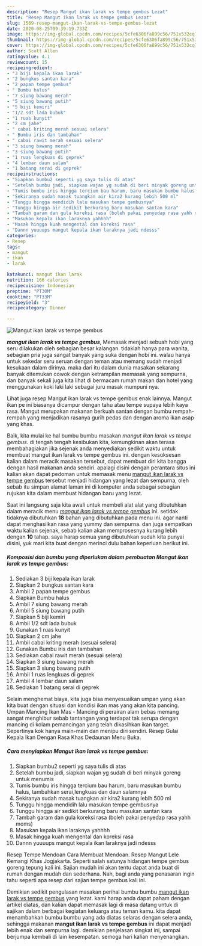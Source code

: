 ```yaml
---
description: "Resep Mangut ikan larak vs tempe gembus Lezat"
title: "Resep Mangut ikan larak vs tempe gembus Lezat"
slug: 1569-resep-mangut-ikan-larak-vs-tempe-gembus-lezat
date: 2020-08-25T09:39:19.733Z
image: https://img-global.cpcdn.com/recipes/5cfe6306fa899c56/751x532cq70/mangut-ikan-larak-vs-tempe-gembus-foto-resep-utama.jpg
thumbnail: https://img-global.cpcdn.com/recipes/5cfe6306fa899c56/751x532cq70/mangut-ikan-larak-vs-tempe-gembus-foto-resep-utama.jpg
cover: https://img-global.cpcdn.com/recipes/5cfe6306fa899c56/751x532cq70/mangut-ikan-larak-vs-tempe-gembus-foto-resep-utama.jpg
author: Scott Allen
ratingvalue: 4.1
reviewcount: 15
recipeingredient:
- "3 biji kepala ikan larak"
- "2 bungkus santan kara"
- "2 papan tempe gembus"
- " Bumbu halus"
- "7 siung bawang merah"
- "5 siung bawang putih"
- "5 biji kemiri"
- "1/2 sdt lada bubuk"
- "1 ruas kunyit"
- "2 cm jahe"
- " cabai kriting merah sesuai selera"
- " Bumbu iris dan tambahan"
- " cabai rawit merah sesuai selera"
- "3 siung bawang merah"
- "3 siung bawang putih"
- "1 ruas lengkuas di geprek"
- "4 lembar daun salam"
- "1 batang serai di geprek"
recipeinstructions:
- "Siapkan bumbu2 seperti yg saya tulis di atas"
- "Setelah bumbu jadi, siapkan wajan yg sudah di beri minyak goreng untuk menumis"
- "Tumis bumbu iris hingga tercium bau harum, baru masukan bumbu halus, tambahkan serai,lengkuas dan daun salamnya"
- "Sekiranya sudah masak tuangkan air kira2 kurang lebih 500 ml"
- "Tunggu hingga mendidih lalu masukan tempe gembusnya"
- "Tunggu hingga air sedikit berkurang baru masukan santan kara"
- "Tambah garam dan gula koreksi rasa (boleh pakai penyedap rasa yahh moms)"
- "Masukan kepala ikan laraknya yahhhh"
- "Masak hingga kuah mengental dan koreksi rasa"
- "Dannn yuuuups mangut kepala ikan laraknya jadi ndesss"
categories:
- Resep
tags:
- mangut
- ikan
- larak

katakunci: mangut ikan larak 
nutrition: 166 calories
recipecuisine: Indonesian
preptime: "PT30M"
cooktime: "PT33M"
recipeyield: "3"
recipecategory: Dinner

---
```



![Mangut ikan larak vs tempe gembus](https://img-global.cpcdn.com/recipes/5cfe6306fa899c56/751x532cq70/mangut-ikan-larak-vs-tempe-gembus-foto-resep-utama.jpg)

<b><i>mangut ikan larak vs tempe gembus</i></b>, Memasak menjadi sebuah hobi yang seru dilakukan oleh sebagian besar kalangan. tidaklah hanya para wanita, sebagian pria juga sangat banyak yang suka dengan hobi ini. walau hanya untuk sekedar seru seruan dengan teman atau memang sudah menjadi kesukaan dalam dirinya. maka dari itu dalam dunia masakan sekarang banyak ditemukan cowok dengan ketrampilan memasak yang sempurna, dan banyak sekali juga kita lihat di bermacam rumah makan dan hotel yang menggunakan koki laki laki sebagai juru masak mumpuni nya.

Lihat juga resep Mangut ikan larak vs tempe gembus enak lainnya. Mangut ikan pe ini biasanya dicampur dengan tahu atau tempe supaya lebih kaya rasa. Mangut merupakan makanan berkuah santan dengan bumbu rempah-rempah yang menjadikan rasanya gurih pedas dan dengan aroma ikan asap yang khas.

Baik, kita mulai ke hal bumbu bumbu masakan <i>mangut ikan larak vs tempe gembus</i>. di tengah tengah kesibukan kita, kemungkinan akan terasa membahagiakan jika sejenak anda menyediakan sedikit waktu untuk membuat mangut ikan larak vs tempe gembus ini. dengan kesuksesan kalian dalam meracik masakan tersebut, dapat membuat diri kita bangga dengan hasil makanan anda sendiri. apalagi disini dengan perantara situs ini kalian akan dapat pedoman untuk memasak menu <u>mangut ikan larak vs tempe gembus</u> tersebut menjadi hidangan yang lezat dan sempurna, oleh sebab itu simpan alamat laman ini di komputer anda sebagai sebagian rujukan kita dalam membuat hidangan baru yang lezat.


Saat ini langsung saja kita awali untuk membeli alat alat yang dibutuhkan dalam meracik menu <u><i>mangut ikan larak vs tempe gembus</i></u> ini. setidak tidaknya dibutuhkan <b>18</b> bahan yang dibutuhkan pada menu ini. agar nanti dapat menghasilkan rasa yang yummy dan sempurna. dan juga sempatkan waktu kalian sejenak, sebab kalian akan memprosesnya kurang lebih dengan <b>10</b> tahap. saya harap semua yang dibutuhkan sudah kita punyai disini, yuk mari kita buat dengan merinci dulu bahan keperluan berikut ini.

<!--inarticleads1-->

##### Komposisi dan bumbu yang diperlukan dalam pembuatan Mangut ikan larak vs tempe gembus:

1. Sediakan 3 biji kepala ikan larak
1. Siapkan 2 bungkus santan kara
1. Ambil 2 papan tempe gembus
1. Siapkan  Bumbu halus
1. Ambil 7 siung bawang merah
1. Ambil 5 siung bawang putih
1. Siapkan 5 biji kemiri
1. Ambil 1/2 sdt lada bubuk
1. Gunakan 1 ruas kunyit
1. Siapkan 2 cm jahe
1. Ambil  cabai kriting merah (sesuai selera)
1. Gunakan  Bumbu iris dan tambahan
1. Sediakan  cabai rawit merah (sesuai selera)
1. Siapkan 3 siung bawang merah
1. Siapkan 3 siung bawang putih
1. Ambil 1 ruas lengkuas di geprek
1. Ambil 4 lembar daun salam
1. Sediakan 1 batang serai di geprek


Selain menghemat biaya, kita juga bisa menyesuaikan umpan yang akan kita buat dengan situasi dan kondisi ikan mas yang akan kita pancing. Umpan Mancing Ikan Mas - Mancing di perairan alam bebas memang sangat menghibur sebab tantangan yang terdapat tak serupa dengan mancing di kolam pemancingan yang telah dikasihkan ikan target. Sepertinya kok hanya main-main dan menipu diri sendiri. Resep Gulai Kepala Ikan Dengan Rasa Khas Dedaunan Menu Buka. 

<!--inarticleads2-->

##### Cara menyiapkan Mangut ikan larak vs tempe gembus:

1. Siapkan bumbu2 seperti yg saya tulis di atas
1. Setelah bumbu jadi, siapkan wajan yg sudah di beri minyak goreng untuk menumis
1. Tumis bumbu iris hingga tercium bau harum, baru masukan bumbu halus, tambahkan serai,lengkuas dan daun salamnya
1. Sekiranya sudah masak tuangkan air kira2 kurang lebih 500 ml
1. Tunggu hingga mendidih lalu masukan tempe gembusnya
1. Tunggu hingga air sedikit berkurang baru masukan santan kara
1. Tambah garam dan gula koreksi rasa (boleh pakai penyedap rasa yahh moms)
1. Masukan kepala ikan laraknya yahhhh
1. Masak hingga kuah mengental dan koreksi rasa
1. Dannn yuuuups mangut kepala ikan laraknya jadi ndesss


Resep Tempe Mendoan Cara Membuat Mendoan. Resep Mangut Lele Kemangi Khas Jogjakarta. Seperti salah satunya hidangan tempe gembus goreng tepung kali ini. Sajian mudah ini akan tentu dapat anda buat di rumah dengan mudah dan sederhana. Nah, bagi anda yang penasaran ingin tahu seperti apa resep dari sajian tempe gembus kali ini. 

Demikian sedikit pengulasan masakan perihal bumbu bumbu <u>mangut ikan larak vs tempe gembus</u> yang lezat. kami harap anda dapat paham dengan artikel diatas, dan kalian dapat memasak lagi di masa datang untuk di sajikan dalam berbagai kegiatan keluarga atau teman kamu. kita dapat menambahkan bumbu bumbu yang ada diatas selaras dengan selera anda, sehingga makanan <b>mangut ikan larak vs tempe gembus</b> ini dapat menjadi lebih enak dan sempurna lagi. demikian penjelasan singkat ini, sampai berjumpa kembali di lain kesempatan. semoga hari kalian menyenangkan.
